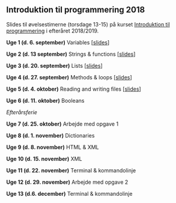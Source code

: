 ## Introduktion til programmering 2018

Slides til øvelsestimerne (torsdage 13-15) på kurset [Introduktion til programmering](http://kurser.ku.dk/course/hlib0007eu/2018-2019) i efteråret 2018/2019.

__Uge 1 (d. 6. september)__ Variables \[[slides](/slides/week1.html)\]

__Uge 2 (d. 13 september)__ Strings & functions \[[slides](/slides/week2.html)\]

__Uge 3 (d. 20. september)__ Lists \[[slides](/slides/week3.html)\]

__Uge 4 (d. 27. september)__ Methods & loops \[[slides](/slides/week4.html)\]

__Uge 5 (d. 4. oktober)__ Reading and writing files \[[slides](/slides/week5.html)\]

__Uge 6 (d. 11. oktober)__ Booleans

_Efterårsferie_

__Uge 7 (d. 25. oktober)__ Arbejde med opgave 1

__Uge 8 (d. 1. november)__ Dictionaries

__Uge 9 (d. 8. november)__ HTML & XML

__Uge 10 (d. 15. november)__ XML

__Uge 11 (d. 22. november)__ Terminal & kommandolinje

__Uge 12 (d. 29. november)__ Arbejde med opgave 2

__Uge 13 (d.6. december)__ Terminal & kommandolinje